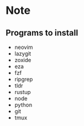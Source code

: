 # Note

## Programs to install

- neovim
- lazygit
- zoxide
- eza
- fzf
- ripgrep
- tldr
- rustup
- node
- python
- git
- tmux

